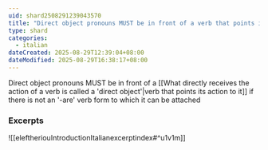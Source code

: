 ```yaml
---
uid: shard2508291239043570
title: "Direct object pronouns MUST be in front of a verb that points its action to it if there is not an '-are' verb form to which it can be attached"
type: shard
categories:
  - italian
dateCreated: 2025-08-29T12:39:04+08:00
dateModified: 2025-08-29T16:38:17+08:00
---
```

Direct object pronouns MUST be in front of a [[What directly receives the action of a verb is called a 'direct object'|verb that points its action to it]] if there is not an '-are' verb form to which it can be attached
### Excerpts
![[eleftheriouIntroductionItalianexcerptindex#^u1v1m]]
